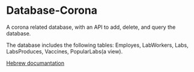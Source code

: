 # Database-Corona

A corona related database, with an API to add, delete, and query the database.

The database includes the following tables: Employes, LabWorkers, Labs, LabsProduces, Vaccines, PopularLabs(a view).

[Hebrew documantation](https://github.com/abir006/Database-Corona/blob/main/%D7%AA%D7%99%D7%A2%D7%95%D7%93.pdf)

